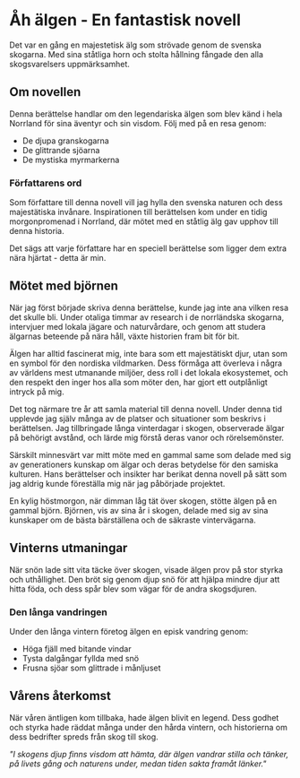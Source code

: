 # Åh älgen - En fantastisk novell

Det var en gång en majestetisk älg som strövade genom de svenska skogarna. Med sina ståtliga horn och stolta hållning fångade den alla skogsvarelsers uppmärksamhet.

## Om novellen

Denna berättelse handlar om den legendariska älgen som blev känd i hela Norrland för sina äventyr och sin visdom. Följ med på en resa genom:

- De djupa granskogarna
- De glittrande sjöarna
- De mystiska myrmarkerna

### Författarens ord

Som författare till denna novell vill jag hylla den svenska naturen och dess majestätiska invånare. Inspirationen till berättelsen kom under en tidig morgonpromenad i Norrland, där mötet med en ståtlig älg gav upphov till denna historia.

Det sägs att varje författare har en speciell berättelse som ligger dem extra nära hjärtat - detta är min.

## Mötet med björnen
När jag först började skriva denna berättelse, kunde jag inte ana vilken resa det skulle bli. Under otaliga timmar av research i de norrländska skogarna, intervjuer med lokala jägare och naturvårdare, och genom att studera älgarnas beteende på nära håll, växte historien fram bit för bit.

Älgen har alltid fascinerat mig, inte bara som ett majestätiskt djur, utan som en symbol för den nordiska vildmarken. Dess förmåga att överleva i några av världens mest utmanande miljöer, dess roll i det lokala ekosystemet, och den respekt den inger hos alla som möter den, har gjort ett outplånligt intryck på mig.

Det tog närmare tre år att samla material till denna novell. Under denna tid upplevde jag själv många av de platser och situationer som beskrivs i berättelsen. Jag tillbringade långa vinterdagar i skogen, observerade älgar på behörigt avstånd, och lärde mig förstå deras vanor och rörelsemönster.

Särskilt minnesvärt var mitt möte med en gammal same som delade med sig av generationers kunskap om älgar och deras betydelse för den samiska kulturen. Hans berättelser och insikter har berikat denna novell på sätt som jag aldrig kunde föreställa mig när jag påbörjade projektet.


En kylig höstmorgon, när dimman låg tät över skogen, stötte älgen på en gammal björn. Björnen, vis av sina år i skogen, delade med sig av sina kunskaper om de bästa bärställena och de säkraste vintervägarna.

## Vinterns utmaningar

När snön lade sitt vita täcke över skogen, visade älgen prov på stor styrka och uthållighet. Den bröt sig genom djup snö för att hjälpa mindre djur att hitta föda, och dess spår blev som vägar för de andra skogsdjuren.

### Den långa vandringen

Under den långa vintern företog älgen en episk vandring genom:

- Höga fjäll med bitande vindar
- Tysta dalgångar fyllda med snö
- Frusna sjöar som glittrade i månljuset

## Vårens återkomst

När våren äntligen kom tillbaka, hade älgen blivit en legend. Dess godhet och styrka hade räddat många under den hårda vintern, och historierna om dess bedrifter spreds från skog till skog.

*"I skogens djup finns visdom att hämta,
där älgen vandrar stilla och tänker,
på livets gång och naturens under,
medan tiden sakta framåt länker."*